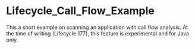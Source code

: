 # Lifecycle_Call_Flow_Example
This a short example on scanning an application with call flow analysis. At the time of writing (Lifecycle 177), this feature is experimental and for Java only.
